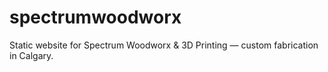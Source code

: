 # spectrumwoodworx
Static website for Spectrum Woodworx & 3D Printing — custom fabrication in Calgary.
